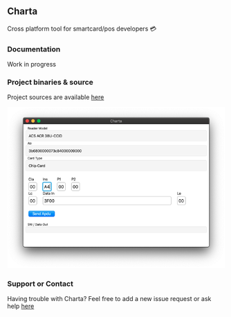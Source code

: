 ## Charta

Cross platform tool for smartcard/pos developers 💳

### Documentation
Work in progress

### Project binaries & source
Project sources are available [here](https://github.com/lewixlabs/charta)

![charta](https://raw.githubusercontent.com/lewixlabs/charta/master/screenshots/mainscreenshot.png)

### Support or Contact
Having trouble with Charta? Feel free to add a new issue request or ask help [here](https://github.com/lewixlabs/charta/issues)